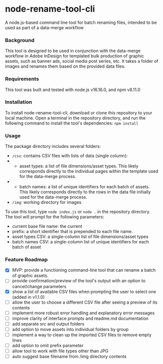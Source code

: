 # node-rename-tool-cli

A node.js-based command line tool for batch renaming files, intended to be used as part of a data-merge workflow

### Background
This tool is designed to be used in conjunction with the data-merge workflow in Adobe InDesign for templated bulk production of graphic assets, such as banner ads, social media post series, etc. It takes a folder of images and renames them based on the provided data files. 

### Requirements

This tool was built and tested with node.js v16.16.0, and npm v8.11.0

### Installation

To install node-rename-tool-cli, download or clone this repository to your local machine. Open a terminal in the repository directory, and run the following command to install the tool's dependencies:
`npm install`

### Usage

The package directory includes several folders:

- `/csv`: contains CSV files with lists of data (single column):
- - asset types: a list of file dimensions/asset types. This likely corresponds directly to the individual pages within the template used for the data-merge process.
- - batch names: a list of unique identifiers for each batch of assets. This likely corresponds directly to the rows in the data file initially used for the data-merge process.
- `/img`: working directory for images

To use this tool, type `node index.js` or `node .` in the repository directory.
The tool will prompt for the following parameters:
- current base file name: the current
- prefix: a short identifier that is prepended to each file name.
- asset types CSV: a single-column list of file dimensions/asset types
- batch names CSV: a single-column list of unique identifiers for each batch of asset


### Feature Roadmap

- [x] MVP: provide a functioning command-line tool that can rename a batch of graphic assets.
- [ ] provide confirmation/preview of the tool's output with an option to cancel/change parameters
- [x] show a list of available CSV files when prompting the user to select one (added in v1.1.0)
- [ ] allow the user to choose a different CSV file after seeing a preview of its contents
- [ ] implement more robust error handling and explanatory error messages
- [ ] improve clarity of interface prompts and readme.md documentation
- [ ] add separate src and output folders
- [ ] add option to move assets into individual folders by group
- [ ] implement a way to clean up the imported CSV files to remove empty lines
- [ ] add option to omit prefix parameter
- [ ] allow tool to work with file types other than JPG
- [ ] auto suggest base filename from /img directory contents